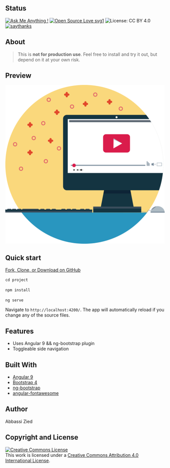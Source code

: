 

## Status
 
[![Ask Me Anything !](https://img.shields.io/badge/Ask%20me-anything-1abc9c.svg)](https://GitHub.com/Naereen/ama)
[![Open Source Love svg1](https://badges.frapsoft.com/os/v1/open-source.svg?v=103)](https://github.com/ellerbrock/open-source-badges/)
![License: CC BY 4.0](https://img.shields.io/badge/License-CC%20BY%204.0-lightgrey.svg)
[![saythanks](https://img.shields.io/badge/say-thanks-ff69b4.svg)](https://saythanks.io/to/kennethreitz)

## About

> This is **not for production use**.
> Feel free to install and try it out, but depend on it at your own risk.


## Preview
 
[![Watch the video](readme-media/watch.png)](readme-media/ng-bootstrap-dashboard.mp4)


## Quick start
[Fork, Clone, or Download on GitHub](https://github.com/abbassizied/ng-bootstrap-dashboard)

```
cd project

npm install 

ng serve
```

Navigate to `http://localhost:4200/`. The app will automatically reload if you change any of the source files.

## Features
* Uses Angular 9 && ng-bootstrap plugin
* Toggleable side navigation
 
## Built With

* [Angular 9](https://angular.io/)
* [Bootstrap 4](https://getbootstrap.com/)
* [ng-bootstrap](https://ng-bootstrap.github.io/#/home)
* [angular-fontawesome](https://github.com/FortAwesome/angular-fontawesome)

## Author
Abbassi Zied

## Copyright and License

<a rel="license" href="http://creativecommons.org/licenses/by/4.0/"><img alt="Creative Commons License" style="border-width:0" src="https://i.creativecommons.org/l/by/4.0/88x31.png" /></a><br />This work is licensed under a <a rel="license" href="http://creativecommons.org/licenses/by/4.0/">Creative Commons Attribution 4.0 International License</a>.

